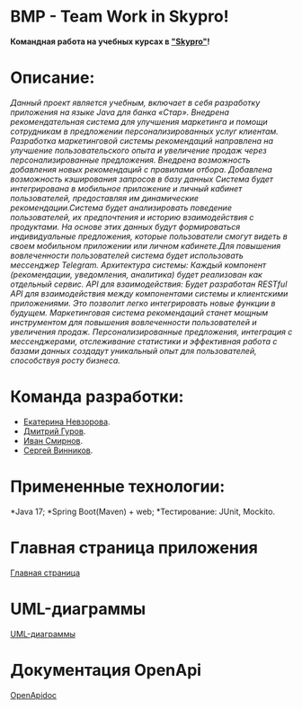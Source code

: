 # BMP - Team Work in Skypro!
**Командная работа на учебных курсах в ["Skypro"](https://my.sky.pro)!**
# Описание:
_Данный проект является учебным, включает в себя разработку приложения на языке Java для банка «Стар». Внедрена рекомендательная система для улучшения маркетинга и помощи сотрудникам в предложении персонализированных услуг клиентам. Разработка маркетинговой системы рекомендаций направлена на улучшение пользовательского опыта и увеличение продаж через персонализированные предложения. Внедрена возможность добавления новых рекомендаций с правилами отбора. Добавлена возможность кэширования запросов в базу данных  Система будет интегрирована в мобильное приложение и личный кабинет пользователей, предоставляя им динамические рекомендации.Система будет анализировать поведение пользователей, их предпочтения и историю взаимодействия с продуктами. На основе этих данных будут формироваться индивидуальные предложения, которые пользователи смогут видеть в своем мобильном приложении или личном кабинете.Для повышения вовлеченности пользователей система будет использовать мессенджер Telegram.
Архитектура системы:
Каждый компонент (рекомендации, уведомления, аналитика) будет реализован как отдельный сервис.
API для взаимодействия:
Будет разработан RESTful API для взаимодействия между компонентами системы и клиентскими приложениями. Это позволит легко интегрировать новые функции в будущем.
Маркетинговая система рекомендаций станет мощным инструментом для повышения вовлеченности пользователей и увеличения продаж. Персонализированные предложения, интеграция с мессенджерами, отслеживание статистики и эффективная работа с базами данных создадут уникальный опыт для пользователей, способствуя росту бизнеса._
# Команда разработки:
* [Екатерина Невзорова](https://github.com/KatrinSkt).
* [Дмитрий Гуров](https://github.com/gdsStern).
* [Иван Смирнов](https://github.com/IKS-cod).
* [Сергей Винников](https://github.com/SeregaWinner).
# Примененные технологии:
*Java 17;
*Spring Boot(Maven) + web;
*Тестирование: JUnit, Mockito.
# Главная страница приложения
[Главная страница](https://github.com/IKS-cod/BMP/wiki)
# UML-диаграммы
[UML-диаграммы](https://github.com/IKS-cod/BMP/wiki/UML-%D0%B4%D0%B8%D0%B0%D0%B3%D1%80%D0%B0%D0%BC%D0%BC%D1%8B)
# Документация OpenApi 
[OpenApidoc](https://github.com/IKS-cod/BMP/wiki/OpenApidoc)
